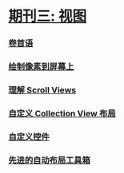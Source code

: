 # [期刊三: 视图]()
### [卷首语](issue-3-0-answer-huang.md)
### [绘制像素到屏幕上](issue-3-1-answer-huang.md) 
### [理解 Scroll Views](issue-3-2-answer-huang.md)
### [自定义 Collection View 布局](issue-3-3-answer-huang.md)
### [自定义控件](issue-3-4-Migrant.md)
### [先进的自动布局工具箱](issue-3-5-answer-huang.md)
